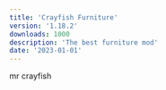```yaml
---
title: 'Crayfish Furniture'
version: '1.18.2'
downloads: 1000
description: 'The best furniture mod'
date: '2023-01-01'
---
```


mr crayfish
